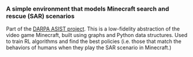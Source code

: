 ### A simple environment that models Minecraft search and rescue (SAR) scenarios

Part of the [DARPA ASIST project](https://www.darpa.mil/program/artificial-social-intelligence-for-successful-teams). This is a low-fidelity abstraction of the video game Minecraft, built using graphs and Python data structures. Used to train RL algorithms and find the best policies (i.e. those that match the behaviors of humans when they play the SAR scenario in Minecraft.)
